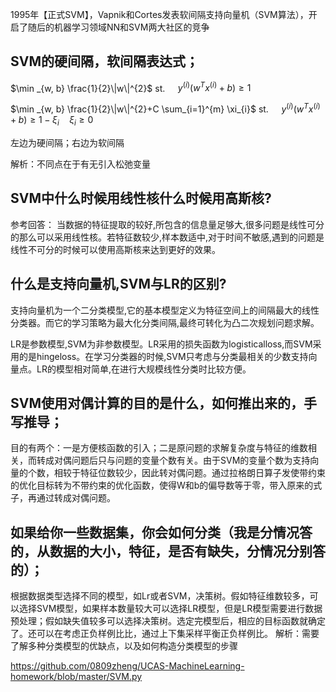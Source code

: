 

<!--
 * @version:
 * @Author:  StevenJokess https://github.com/StevenJokess
 * @Date: 2020-10-09 15:27:10
 * @LastEditors:  StevenJokess https://github.com/StevenJokess
 * @LastEditTime: 2020-12-27 17:47:26
 * @Description:
 * @TODO::
 * @Reference:https://www.nowcoder.com/tutorial/95/f2446e6a55c244859d7a9bd0b24a6650
-->

1995年【正式SVM】，Vapnik和Cortes发表软间隔支持向量机（SVM算法），开启了随后的机器学习领域NN和SVM两大社区的竞争
## SVM的硬间隔，软间隔表达式；

$\min _{w, b} \frac{1}{2}\|w\|^{2}$
st. $\quad y^{(i)}\left(w^{T} x^{(i)}+b\right) \geq 1$

$\min _{w, b} \frac{1}{2}\|w\|^{2}+C \sum_{i=1}^{m} \xi_{i}$
st. $\quad y^{(i)}\left(w^{T} x^{(i)}+b\right) \geq 1-\xi_{i} \quad \xi_{i} \geq 0$

左边为硬间隔；右边为软间隔

解析：不同点在于有无引入松弛变量

## SVM中什么时候用线性核什么时候用高斯核?

参考回答：
当数据的特征提取的较好,所包含的信息量足够大,很多问题是线性可分的那么可以采用线性核。若特征数较少,样本数适中,对于时间不敏感,遇到的问题是线性不可分的时候可以使用高斯核来达到更好的效果。

## 什么是支持向量机,SVM与LR的区别?

支持向量机为一个二分类模型,它的基本模型定义为特征空间上的间隔最大的线性分类器。而它的学习策略为最大化分类间隔,最终可转化为凸二次规划问题求解。

LR是参数模型,SVM为非参数模型。LR采用的损失函数为logisticalloss,而SVM采用的是hingeloss。在学习分类器的时候,SVM只考虑与分类最相关的少数支持向量点。LR的模型相对简单,在进行大规模线性分类时比较方便。

## SVM使用对偶计算的目的是什么，如何推出来的，手写推导；

目的有两个：一是方便核函数的引入；二是原问题的求解复杂度与特征的维数相关，而转成对偶问题后只与问题的变量个数有关。由于SVM的变量个数为支持向量的个数，相较于特征位数较少，因此转对偶问题。通过拉格朗日算子发使带约束的优化目标转为不带约束的优化函数，使得W和b的偏导数等于零，带入原来的式子，再通过转成对偶问题。

## 如果给你一些数据集，你会如何分类（我是分情况答的，从数据的大小，特征，是否有缺失，分情况分别答的）；

根据数据类型选择不同的模型，如Lr或者SVM，决策树。假如特征维数较多，可以选择SVM模型，如果样本数量较大可以选择LR模型，但是LR模型需要进行数据预处理；假如缺失值较多可以选择决策树。选定完模型后，相应的目标函数就确定了。还可以在考虑正负样例比比，通过上下集采样平衡正负样例比。
解析：需要了解多种分类模型的优缺点，以及如何构造分类模型的步骤

https://github.com/0809zheng/UCAS-MachineLearning-homework/blob/master/SVM.py
